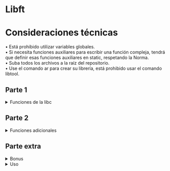 # **Libft**

# Consideraciones técnicas

• Está prohibido utilizar variables globales. <br />
• Si necesita funciones auxiliares para escribir una función compleja, tendrá que definir esas funciones auxiliares en static, respetando la Norma. <br />
• Suba todos los archivos a la raíz del repositorio. <br />
• Use el comando ar para crear su librería, está prohibido usar el comando libtool.


## Parte 1

<details>
<summary> Funciones de la libc </summary>



| Nombre de la función: | memset |
| ------------- | ------------- |
| Prototipo: | _void *ft_memset(void *b, int c, size_t len);_ |
| Ficheros a entregar: | ft_memset.c |
| Parametros: | 1. Puntero al bloque de memoria (b).  <br /> 2. El valor que desea ajustar. <br /> 3.  El número de bytes que se establece en ese valor. |
| Valor de retorno: | Devuelve un puntero a un puntero a la zona de almacenamiento (b). |
| Descripción: | Copia el caracter c (un char sin signo) a los primeros n caracteres de (b). |


| Nombre de la función: | bzero |
| ------------- | ------------- |
| Prototipo: |  _void ft_bzero(void *s, size_t n);_ |
| Ficheros a entregar: | ft_bzero.c |
| Parametros: | 1. Puntero a una cadena para rellenar.<br /> 2. Numero de bytes que se van a poner a cero.|
| Valor de retorno: | No retorna valor. |
| Descripción: | Pone a cero los n primeros bytes de la cadena de bytes s.  |

| Nombre de la función: | memcpy |
| ------------- | ------------- |
| Prototipo: |  _void *ft_memcpy(void *dst, const void *src, size_t n);_ |
| Ficheros a entregar: | ft_memcpy.c |
| Parametros: | 1. Puntero a una cadena de destino.<br /> 2. Puntero a una cadena de origen. <br /> 3. Numero de bytes que se van a copiar.|
| Valor de retorno: | Retorna un puntero a la cadena de caracteres dst |
| Descripción: | Copia n caracteres del area de la memoria de src en el area de la memoria de dst. |

| Nombre de la función: | memccpy |
| ------------- | ------------- |
| Prototipo: |  _void *ft_memccpy(void *dst, const void *src, int c, size_t n);_ |
| Ficheros a entregar: | ft_memccpy.c |
| Parametros: | 1. Puntero a una cadena de destino.<br /> 2. Puntero a una cadena de origen. <br /> 3. Último carácter que se va a copiar.<br /> 4. Numero de bytes que se van a copiar.|
| Valor de retorno: | Devuelve un puntero al siguiente carácter de dst tras c, o NULL si c no estaba en los n primeros caracteres de src. |
| Descripción: | Copia  como mucho n bytes desde el área de memoria src al área de memoria dst, parando cuando se encuentra el carácter c. |

| Nombre de la función: | memmove |
| ------------- | ------------- |
| Prototipo: |  _void *ft_memmove(void *dst, const void *src, size_t len);_ |
| Ficheros a entregar: | ft_memmove.c |
| Parametros: | 1. Puntero a una cadena de destino.<br /> 2. Puntero a una cadena de origen. <br /> 3. Numero de bytes que se copiarán.<br /> |
| Valor de retorno: | Devuelve un puntero a la cadena dst.  |
| Descripción: | Copia los primeros n caracteres del objeto apuntado por src al objeto apuntado por dst. Sin embargo, se asegura de que no estén superpuestos. |

| Nombre de la función: | memchr |
| --------------- | ------------- |
| Prototipo: | _void *ft_memchr(const void *s, int c, size_t n);_ |
| Ficheros a entregar: | ft_memchr.c |
| Parametros : | 1. puntero al bloque de memoria para realizar una búsqueda. <br /> 2. Caracter que se va a buscar. <br /> 3. Número de caracteres que se comprobarán. |
| Valor de retorno: | Retorna un puntero al carácter localizado, o un puntero nulo si el carácter no apareció en el objeto.  |
| Descripción: | Localiza la primera aparición del carácter c (convertido a unsigned char) en los primeros n caracteres (cada uno interpretado como un unsigned char) del objeto apuntado por s. |

| Nombre de la función: | memcmp |
| --------------------- | ------ |
| Prototipo: | _int ft_memcmp(const void *s1, const void *s2, size_t n);_ |
| Ficheros a entregar: | ft_memcmp.c |
| Parametros: | 1. puntero al primer bloque de memoria. <br /> 2. puntero al segundo bloque de memoria. <br /> 3. Número de caracteres que se va a comparar. |
| Valor de retorno: | El valor devuelto indica la relación entre los búferes. <br /> **<0** s1 es menor a s2 <br /> **0** s1 es idéntica a s2 <br /> **>0** s1 es mayor a s2 |
| Descripción: | Compara los caracteres de dos búferes de memoria. |

| Nombre de la función: | strlen |
| --------------------- | ------ |
| Prototipo: | _size_t ft_strlen(const char *s);_ |
| Ficheros a entregar: | ft_strlen.c  |
| Parametros: | 1. Cadena terminada en un valor nulo. |
| Valor de retorno: | Devuelve el nuúmero de caracteres de s ecepto el valor nulo. |
| Descripción: | Obtiene la longitud de una cadena |

| Nombre de la función: | strlcpy |
| -------------------- | -------- |
| Prototipo: | _size_t ft_strlcpy(char *dst, const char *src, size_t dstsize);_ |
| Ficheros a entregar: | ft_strlcpy.c |
| Parametros: | 1. puntero al bloque de memoria de destino. <br /> 2. puntero al bloque de memoria de origen. <br /> 3.  Número de caracteres que se van a copiar. |
| Valor de retorno: | Devuelve la longitutd total de la cadena que intenta crear. |
| Descripción: | Copia dstsize caracteres de la cadena  src en la cadena dst. |

| Nombre de la función: | strlcat |
| -------------------- | -------- |
| Prototipo: | _size_t ft_strlcat(char *dst, const char *src, size_t dstsize);_ |
| Ficheros a entregar: | ft_strlcat.c |
| Parametros: | 1. puntero al bloque de memoria de destino. <br /> 2. puntero al bloque de memoria de origen. <br /> 3.  Número de caracteres que se van a concatenar. |
| Valor de retorno: |  Devuelve el número de caracteres que intentó crear, la longitud inicial de dst + la longitud de src.|
| Descripción: | Concatena la cadena de caracteres src en la cadena dst limitada por dstsize. |

| Nombre de la función: | strchr |
| -------------------- | -------- |
| Prototipo: | _char *ft_strchr(const char *s, int c);_|
| Ficheros a entregar: | ft_strchr.c|
| Parametros: | 1. Puntero a una cadena de caracteres. <br /> 2. Caracter que se va a buscar.   |
| Valor de retorno: | Devuelve la posición en la cadena (s) la primera ocurrencia del carácter c.Si no se encuentra devuelve un punyero nulo. |
| Descripción: |  Buscar la primera ocurrencia de (c) en la cadena (s) y devuelve su posición.|

| Nombre de la función: | strrchr |
| -------------------- | -------- |
| Prototipo: | _char *ft_strrchr(const char *s, int c);_ |
| Ficheros a entregar: | ft_strrchr.c |
| Parametros: | 1. Puntero a una cadena de caracteres. <br /> 2. Caracter que se va a buscar. |
| Valor de retorno: | Devuelve la posición en la cafena (s) la ultima ocutrencia de (c). Si no se encuentra el valor, la función devuelve un puntero nulo. |
| Descripción: | Busca la ultima ocurrencia de (c) en la cadena (s) y devuelve su posición. |

| Nombre de la función: | strnstr |
| -------------------- | -------- |
| Prototipo: | _char *ft_strnstr(const char *haystack, const char *needle, size_t len);_ |
| Ficheros a entregar: | ft_strnstr.c |
| Parametros: | 1. Puntero a una cadena de caracteres donde buscar. <br /> 2. Puntero a una subcadena de caracteres a buscar. |
| Valor de retorno: |  Devuelve -1 si no se encontro la subcadena dentro de la cadena o n si se encotro en la posicion n de la cadena.|
| Descripción: |  Busca la secuencia de carácteres contenida en la subcadena en una cadena de texto. |

| Nombre de la función: | strncmp |
| -------------------- | -------- |
| Prototipo: | _int	ft_strncmp(const char *s1, const char *s2, size_t n);_|
| Ficheros a entregar: | ft_strncmp.c |
| Parametros: | 1. Puntero a una cadena de caracteres <br/> 2. Puntero a otra cadena de caracteres. <br/> 3. Numero de caracteres que se va a comparar |i
| Valor de retorno: | Devuelve 0 si las dos cadenas son iguales. <br /> Devuelve menor que cero si s1 es menor que s2.<br /> Devuelve mayor que cero si s1 es mayor que s2. |
| Descripción: | Compara la cadena s1 con la cadena s2 hasta el n carcater. |

| Nombre de la función: | atoi |
| -------------------- | -------- |
| Prototipo: | _int	ft_atoi(const char *str);_|
| Ficheros a entregar: | ft_atoi.c |
| Parametros: | 1. Puntero a la cadena que se desea convertir |
| Valor de retorno: | Retorna el valor numérico de la cadena o 0 si no se puede convertir. |
| Descripción: | Convierte una cadena a su valor numérico (entero) |

| Nombre de la función: | isalpha |
| -------------------- | -------- |
| Prototipo: | _int	ft_isalpha(int c);_ |
| Ficheros a entregar: | ft_isalpha.c |
| Parametros: | 1. caracter a comprobar  |
| Valor de retorno: | Devuelve 1 si c es un caracter alfabetico de a a z o de A a Z, decuelve 0 si no lo es.||
| Descripción: |  Comprueba si el caracter c es un caracter alfabético |

| Nombre de la función: | isdigit |
| -------------------- | -------- |
| Prototipo: | _int	ft_isdigit(int c);_|
| Ficheros a entregar: | ft_isdigit.c |
| Parametros: | 1. Caracter a comprobar. |
| Valor de retorno: |  Devuelve 1 si el caracter c es un número de 0 a 9, decuelve 0 si no lo es.|
| Descripción: | Comprueba si el caracter c es un caracter numérico de (0 - 9) |

| Nombre de la función: | isalnum |
| -------------------- | -------- |
| Prototipo: | _int	ft_isalnum(int c);_|
| Ficheros a entregar: | ft_isalnum.c |
| Parametros: | 1. Caracter a comprobar. |
| Valor de retorno: |  Devuelve 1 si el caracter c es un caracter alfanumérico, devuelve 0 si no lo es. |
| Descripción: |  Comprueba si el caracter c es un caracter alfanumérico (a - z) o (0 - 9) |

| Nombre de la función: | isascii |
| -------------------- | -------- |
| Prototipo: | _int	ft_isascii(int c);_|
| Ficheros a entregar: | ft_isascii.c |
| Parametros: | 1. Caracter a comprobar.  |
| Valor de retorno: | Devuelve 1 si el caracter c es un caracter de la tabla ascii, devuelve 0 si no lo es. |
| Descripción: |  Comprueba si el carqcter c es un caracter existente en la tabla ascii. |

| Nombre de la función: | isprint |
| -------------------- | -------- |
| Prototipo: | _int	ft_isprint(int c);_|
| Ficheros a entregar: | ft_isprint.c ||
| Parametros: | 1. Caracter a comprobar  |
| Valor de retorno: | Devuelve 1 si el caracter c es un caracter imprimible, devuelve 0 si no lo es. |
| Descripción: | Comprueba si el caracter c es un caracter imprimible.  |

| Nombre de la función: | toupper |
| -------------------- | -------- |
| Prototipo: | _int	ft_toupper(int c);_|
| Ficheros a entregar: | ft_toupper.c |
| Parametros: | 1. Caracter que se desea pasar a mayuscula |
| Valor de retorno: | Devuelve el caracter c en mayuscula |
| Descripción: | Convierte el caracter c en un caracter mayuscula. |

| Nombre de la función: | tolower |
| -------------------- | -------- |
| Prototipo: | _int	ft_tolower(int c);_|
| Ficheros a entregar: | ft_tolower.c|
| Parametros: | 1. Caracter que se desea pasar a minuscula  |
| Valor de retorno: |  Devuelve el caracter c en minuscula. |
| Descripción: | Convierte el caracter c en un caracter minuscula. |

| Nombre de la función: | calloc |
| -------------------- | -------- |
| Prototipo: | _void *ft_calloc(size_t count, size_t size);_|
| Ficheros a entregar: | ft_calloc.c|
| Parametros: | 1. Numero de elementos. <br /> 2. Longitud en bytes de cada elemento. |
| Valor de retorno: |  Devuelve un puntero al espacio asignado. |
| Funciones externas autorizadas: | malloc |
| Descripción: | Asigna una matriz en la memoria con elementos que se inicializan en 0. |

| Nombre de la función: | strdup |
| -------------------- | -------- |
| Prototipo: | _char *ft_strdup(const char *s1);_|
| Ficheros a entregar: | ft_strdup.c|
| Parametros: | 1.  Punyero a una cadena de caracteres. |
| Valor de retorno: | Devuelve un puntero a la cadena duplicada, o NULL si no había bastante memoria. |
| Funciones externas autorizadas: | malloc |
| Descripción: | La  función  strdup()  devuelve  un  puntero  a  una  nueva cadena de caracteres que es un duplicado de la cadena apuntada por s.   La  memoria  para  la  nueva  cadena  se  obtiene automáticamente con malloc(3), y puede (y debe) liberarse con free(3). |

</details>

## Parte 2

<details>
<summary> Funciones adicionales </summary>



| Nombre de la función: | ft_substr |
| --------------------- | --------- |
| Prototipo: | _char *ft_substr(char const *s, unsigned int start, size_t len);_ |
| Ficheros a entregar: | ft_substr.c |
| Parametros: | 1. La cadena de la que se extrae la nueva cadena. <br /> 2. El índice del principio de la nueva cadena. <br /> 3. El tamaño máximo de la nueva cadena. |
| Valor de retorno: | La nueva cadena de caracteres. NULL si falla la reserva de memoria. |
| Funciones externas autorizadas: | malloc |
| Descripción: | Reserva memoria (con malloc(3)) y devuelve la cadena de caracteres que proviene de la cadena pasada como argumento. Esta nueva cadena comienza en el índice ’start’ y tiene como tamaño máximo ’len’. |

| Nombre de la función: | ft_strjoin |
| --------------------- | --------- |
| Prototipo: |  _char *ft_strjoin(char const *s1, char const *s2);_|
| Ficheros a entregar: | ft_strjoin.c |
| Parametros: | 1. La cadena de caracteres prefijo. <br /> 2. La cadena de caracteres sufijo. |
| Valor de retorno: | La nueva cadena de caracteres. NULL si falla la reserva de memoria. |
| Funciones externas autorizadas: | malloc |
| Descripción: | Reserva memoria (con malloc(3)) y devuelve la nueva cadena de caracteres que resulta de la concatenación de ’s1’ y ’s2’. |

| Nombre de la función: | ft_strtrim |
| --------------------- | --------- |
| Prototipo: | _char ft_strtrim(char const *s1, char const *set);_|
| Ficheros a entregar: | ft_strtrim.c |
| Parametros: | 1. La cadena de caracteres que hay que depurar. <br /> 2. El set de referencia de caracteres que hay que retirar. |
| Valor de retorno: |  La cadena de caracteres depurada. NULL si falla la reserva de memoria.|
| Funciones externas autorizadas: | malloc |
| Descripción: | Reserva memoria (con malloc(3)) y devuelve la cadena de caracteres que es una copia de ’s1’, sin los caracteres indicados en el ’set’ al principio y al final de la cadena de caracteres. |

| Nombre de la función: | ft_split |
| --------------------- | --------- |
| Prototipo: |  _char **ft_split(char const *s, char c);_ |
| Ficheros a entregar: | ft_split.c |
| Parametros: |  1. La cadena de caracteres que hay que trocear. <br /> 2. El carácter delimitador. |
| Valor de retorno: | La tabla con las nuevas cadenas de caracteres que resulten del troceado. NULL si falla la reserva de memoria. |
| Funciones externas autorizadas: | malloc |
| Descripción: | Reserva memoria (con malloc(3)) y devuelve una tabla de cadena de caracteres obtenida separando ’s’ con el carácter ’c’, que se utiliza como delimitador. La tabla debe terminar con NULL. |

| Nombre de la función: | ft_itoa |
| --------------------- | --------- |
| Prototipo: | _char *ft_itoa(int n);_ |
| Ficheros a entregar: | ft_itoa.c |
| Parametros: | 1. El integer que hay que convertir. |
| Valor de retorno: | La cadena de caracteres que representa al integer. NULL si falla la reserva de memoria. |
| Funciones externas autorizadas: | malloc |
| Descripción: | Reserva memoria (con malloc(3)) y devuelve la cadena de caracteres que representa el integer pasado como argumento. Se deben gestionar los números negativos. |

| Nombre de la función: | ft_strmapi |
| --------------------- | --------- |
| Prototipo: | _char *ft_strmapi(char const *s, char (*f)(unsigned int, char);_ |
| Ficheros a entregar: | ft_strmapi.c |
| Parametros: | 1. La cadena de caracteres sobre la que hay iterar. <br /> 2. La función que hay que aplicar a cada carácter. |
| Valor de retorno: | La cadena de caracteres que resulte de las aplicaciones sucesivas de ’f’. Devuelve NULL si falla la asignación. |
| Funciones externas autorizadas: | malloc |
| Descripción: | Aplica la función ’f’ a cada carácter de la de cadena de caracteres ’s’ para crear una nueva cadena de caracteres (con malloc (3)) que resulte de las aplicaciones sucesivas de ’f’. |

| Nombre de la función: | ft_putchar_fd |
| --------------------- | --------- |
| Prototipo: | _void ft_putchar_fd(char c, int fd);_ |
| Ficheros a entregar: | ft_putchar_fd.c |
| Parametros: | 1. El carácter que hay que escribir. <br /> 2. El descriptor de fichero sobre el que hay que escribir. |
| Valor de retorno: | None |
| Funciones externas autorizadas: | write |
| Descripción: |  Escribe el carácter ’c’ sobre el descriptor de fichero proporcionado. |

| Nombre de la función: | ft_putstr_fd |
| --------------------- | --------- |
| Prototipo: | _void ft_putstr_fd(char *s, int fd);_ |
| Ficheros a entregar: | ft_putstr_fd.c |
| Parametros: | 1. La cadena de caracteres que hay que escribir. <br /> 2. El descriptor de fichero sobre el que hay que escribir. |
| Valor de retorno: | None |
| Funciones externas autorizadas: | write |
| Descripción: | Escribe la cadena de caracteres ’s’ sobre el descriptor de fichero proporcionado. |

| Nombre de la función: | ft_putendl_fd |
| --------------------- | --------- |
| Prototipo: | _void ft_putendl_fd(char *s, int fd);_ |
| Ficheros a entregar: | ft_putendl_fd.c |
| Parametros: | 1. La cadena de caracteres que hay que escribir. <br /> 2. El descriptor de fichero sobre el que hay que escribir. |
| Valor de retorno: | None  |
| Funciones externas autorizadas: | write |
| Descripción: | Escribe la cadena de caracteres ’s’ sobre el descriptor de fichero proporcionado, seguida de un salto de línea. |

| Nombre de la función: | ft_putnbr_fd |                              
| --------------------- | --------- |
| Prototipo: | _void ft_putnbr_fd(int nb, int fd);_  |
| Ficheros a entregar: | ft_putnbr_fd.c |                             
| Parametros: | 1. El entero que hay que escribir. <br /> )2. El file descriptor sobre el que hay que escribir. |
| Valor de retorno: | None |    
| Funciones externas autorizadas: | write |
| Descripción: |  Escribe el entero ’n’ sobre el descriptor de fichero proporcionado. |

</details>

## Parte extra

<details>
<summary> Bonus </summary>

| Nombre de la función: | ft_lstnew |
| --------------------- | --------- |
| Prototipo: | _t_list *ft_lstnew(void *content);_ |
| Ficheros a entregar: | ft_lstnew.c |
| Parámetros: |  1. El contenido del nuevo elemento. |
| Valor de retorno: | El elemento nuevo |
| Funciones externas autorizadas: | malloc |
| Descripción: | Reserva memoria (con malloc(3)) y devuelve un nuevo elemento. La variable ’content’ se inicializa mediante el valor del parámetro ’content’. La variable ’next’ se inicializa con NULL. |

| Nombre de la función: | ft_lstadd_front |
| --------------------- | --------------- |
| Prototipo: | _void ft_lstadd_front(t_list **alst, t_list *new);_ |
| Ficheros a entregar: | ft_lstadd_front.c  |
| Parámetros: |  1. La dirección del puntero al primer elemento de la lista. <br /> 2. La dirección del puntero al elemento que hay que añadir a la lista. |
| Valor de retorno: | None |
| Descripción: | Añade el elemento ’new’ al principio de la lista. |

| Nombre de la función: | ft_lstsize |
| --------------------- | ---------- |
|Prototipo: | _int ft_lstsize(t_list *lst);_ | 
| Ficheros a entregar: | ft_lstsize.c |
| Parámetros: | 1. Principio de la lista. |
| Valor de retorno: | Tamaño de la lista. |
| Funciones externas autorizadas: | None |
| Descripción: | Cuenta el número de elementos de la lista. |

| Nombre de la función: | ft_lstlast |
| --------------------- | --------------- |
| Prototipo: | _t_list *ft_lstlast(t_list *lst);_ |
| Ficheros a entregar: | ft_lstlast.c |
| Parámetros: | 1. Principio de la lista. |
| Valor de retorno: | Último elemento de la lista |
| Descripción: | Devuelve el último elemento de la lista. |

| Nombre de la función: | ft_lstadd_back |
| --------------------- | --------------- |
| Prototipo: |  _void ft_lstadd_back(t_list **lst, t_list *new);_ |
| Ficheros a entregar: | ft_lstadd_back.c |
| Parámetros: | 1. La dirección del puntero al primer elemento de la lista. <br /> 2. La dirección del puntero al elemento que hay que añadir a la lista. |
| Valor de retorno: | None |
| Descripción: | Añade el elemento ’new’ al final de la lista. |

| Nombre de la función | ft_lstdelone |
| --------------------- | --------------- |
| Prototipo: | _void ft_lstdelone(t_list *lst, void (*del)(void*));_ |
| Ficheros a entregar: | ft_lstdelone.c |
| Parámetros: | 1. El elemento cuya memoria se debe liberar. <br /> 2. La dirección de una función utilizada para borrar el contenido del elemento. |
| Valor de retorno: | None |
| Funciones externas autorizadas: | free |
| Descripción: | Libera la memoria del elemento pasado como argumento utilizando la función ’del’ y después free(3). No se debe liberar la memoria de ’next’. |

</details>

<details>
<summary> Uso </summary>

Para usar la libreria libft necesitamos:

1. Incluir en el main #include "libft.h"

2. Compilar la libreria con "make"

3. Compilar el programa de salida con "make program"

</details>
